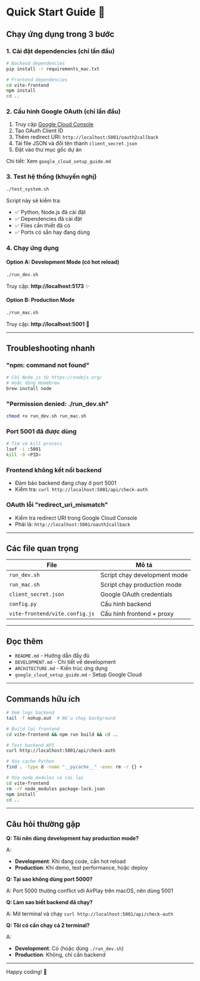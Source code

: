 # Quick Start Guide 🚀

## Chạy ứng dụng trong 3 bước

### 1. Cài đặt dependencies (chỉ lần đầu)

```bash
# Backend dependencies
pip install -r requirements_mac.txt

# Frontend dependencies
cd vite-frontend
npm install
cd ..
```

### 2. Cấu hình Google OAuth (chỉ lần đầu)

1. Truy cập [Google Cloud Console](https://console.cloud.google.com/)
2. Tạo OAuth Client ID
3. Thêm redirect URI: `http://localhost:5001/oauth2callback`
4. Tải file JSON và đổi tên thành `client_secret.json`
5. Đặt vào thư mục gốc dự án

Chi tiết: Xem `google_cloud_setup_guide.md`

### 3. Test hệ thống (khuyến nghị)

```bash
./test_system.sh
```

Script này sẽ kiểm tra:
- ✅ Python, Node.js đã cài đặt
- ✅ Dependencies đã cài đặt
- ✅ Files cần thiết đã có
- ✅ Ports có sẵn hay đang dùng

### 4. Chạy ứng dụng

#### Option A: Development Mode (có hot reload)

```bash
./run_dev.sh
```

Truy cập: **http://localhost:5173** ✨

#### Option B: Production Mode

```bash
./run_mac.sh
```

Truy cập: **http://localhost:5001** 🎯

---

## Troubleshooting nhanh

### "npm: command not found"
```bash
# Cài Node.js từ https://nodejs.org/
# Hoặc dùng Homebrew
brew install node
```

### "Permission denied: ./run_dev.sh"
```bash
chmod +x run_dev.sh run_mac.sh
```

### Port 5001 đã được dùng
```bash
# Tìm và kill process
lsof -i :5001
kill -9 <PID>
```

### Frontend không kết nối backend
- Đảm bảo backend đang chạy ở port 5001
- Kiểm tra: `curl http://localhost:5001/api/check-auth`

### OAuth lỗi "redirect_uri_mismatch"
- Kiểm tra redirect URI trong Google Cloud Console
- Phải là: `http://localhost:5001/oauth2callback`

---

## Các file quan trọng

| File | Mô tả |
|------|-------|
| `run_dev.sh` | Script chạy development mode |
| `run_mac.sh` | Script chạy production mode |
| `client_secret.json` | Google OAuth credentials |
| `config.py` | Cấu hình backend |
| `vite-frontend/vite.config.js` | Cấu hình frontend + proxy |

---

## Đọc thêm

- `README.md` - Hướng dẫn đầy đủ
- `DEVELOPMENT.md` - Chi tiết về development
- `ARCHITECTURE.md` - Kiến trúc ứng dụng
- `google_cloud_setup_guide.md` - Setup Google Cloud

---

## Commands hữu ích

```bash
# Xem logs backend
tail -f nohup.out  # Nếu chạy background

# Build lại frontend
cd vite-frontend && npm run build && cd ..

# Test backend API
curl http://localhost:5001/api/check-auth

# Xóa cache Python
find . -type d -name "__pycache__" -exec rm -r {} +

# Xóa node_modules và cài lại
cd vite-frontend
rm -rf node_modules package-lock.json
npm install
cd ..
```

---

## Câu hỏi thường gặp

**Q: Tôi nên dùng development hay production mode?**

A: 
- **Development**: Khi đang code, cần hot reload
- **Production**: Khi demo, test performance, hoặc deploy

**Q: Tại sao không dùng port 5000?**

A: Port 5000 thường conflict với AirPlay trên macOS, nên dùng 5001

**Q: Làm sao biết backend đã chạy?**

A: Mở terminal và chạy `curl http://localhost:5001/api/check-auth`

**Q: Tôi có cần chạy cả 2 terminal?**

A: 
- **Development**: Có (hoặc dùng `./run_dev.sh`)
- **Production**: Không, chỉ cần backend

---

Happy coding! 🎉

